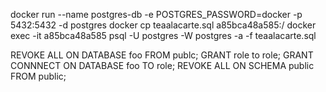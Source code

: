 docker run --name postgres-db -e POSTGRES_PASSWORD=docker -p 5432:5432 -d postgres
docker cp teaalacarte.sql a85bca48a585:/
docker exec -it a85bca48a585 psql -U postgres -W postgres -a -f teaalacarte.sql

REVOKE ALL ON DATABASE foo FROM publc;
GRANT role to role;
GRANT CONNNECT ON DATABASE foo TO role;
REVOKE ALL ON SCHEMA public FROM public;


